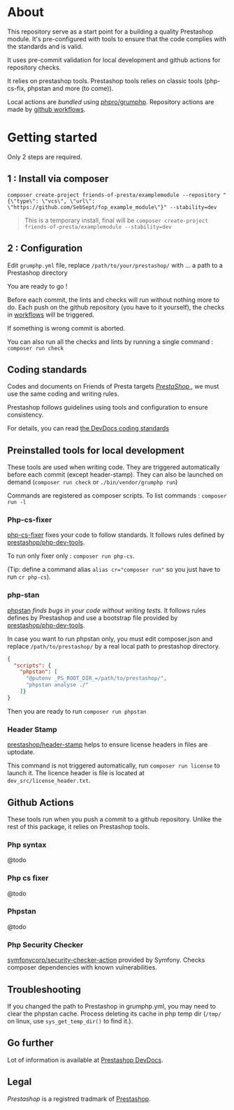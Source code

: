 # About

This repository serve as a start point for a building a quality Prestashop module.
It's pre-configured with tools to ensure that the code complies with the standards and is valid. 

It uses pre-commit validation for local development and github actions for repository checks.

It relies on prestashop tools. Prestashop tools relies on classic tools (php-cs-fix, phpstan and more (to come)).

Local actions are _bundled_ using [phpro/grumphp](https://github.com/phpro/grumphp).
Repository actions are made by [github workflows](https://docs.github.com/en/free-pro-team@latest/actions).
 
 # Getting started

Only 2 steps are required.

## 1 : Install via composer
 
 `composer create-project friends-of-presta/examplemodule --repository "{\"type\": \"vcs\", \"url\": \"https://github.com/SebSept/fop_example_module\"}" --stability=dev`
 
> This is a temporary install, final will be `composer create-project friends-of-presta/examplemodule --stability=dev`

## 2 : Configuration

Edit `grumphp.yml` file, replace `/path/to/your/prestashop/` with ... a path to a Prestashop directory

You are ready to go !

Before each commit, the lints and checks will run without nothing more to do.
Each push on the github repository (you have to it yourself), the checks in [workflows](.github/workflows) will be triggered.

If something is wrong commit is aborted.

You can also run all the checks and lints by running a single command : `composer run check`

## Coding standards

Codes and documents on Friends of Presta targets [_PrestaShop_ ](https://github.com/prestashop/prestashop), we must use the same coding and writing rules.

Prestashop follows guidelines using tools and configuration to ensure consistency.

For details, you can read [the DevDocs coding standards](https://devdocs.prestashop.com/1.7/development/coding-standards/)

## Preinstalled tools for local development

These tools are used when writing code.
They are triggered automatically before each commit (except header-stamp).
They can also be launched on demand (`composer run check` or `./bin/vendor/grumphp run`)

Commands are registered as composer scripts.
To list commands : `composer run -l`

### Php-cs-fixer

[php-cs-fixer](https://github.com/FriendsOfPhp/PHP-CS-Fixer) fixes your code to follow standards.
It follows rules defined by [prestashop/php-dev-tools](https://github.com/prestashop/php-dev-tools).

To run only fixer only : `composer run php-cs`.

(Tip: define a command alias `alias cr="composer run"` so you just have to run `cr php-cs`).

### php-stan

[phpstan](https://phpstan.org/) _finds bugs in your code without writing tests._ It follows rules defines by Prestashop and use a bootstrap file provided by [prestashop/php-dev-tools](https://github.com/prestashop/php-dev-tools).

In case you want to run phpstan only, you must edit composer.json and replace `/path/to/prestashop/` by a real local path to prestashop directory.

```json
{
  "scripts": {
    "phpstan": [
      "@putenv _PS_ROOT_DIR_=/path/to/prestashop/",
      "phpstan analyse ./"
    ]}
}
```

Then you are ready to run `composer run phpstan`

### Header Stamp

[prestashop/header-stamp](https://github.com/PrestaShopCorp/header-stamp/) helps to ensure license headers in files are uptodate.

This command is not triggered automatically, run `composer run license` to launch it.
The licence header is file is located at `dev_src/license_header.txt`.

## Github Actions

These tools run when you push a commit to a github repository.
Unlike the rest of this package, it relies on Prestashop tools.

### Php syntax

@todo 

### Php cs fixer

@todo

### Phpstan

@todo

### Php Security Checker

[symfonycorp/security-checker-action](https://github.com/symfonycorp/security-checker-action) provided by Symfony.
Checks composer dependencies with known vulnerabilities.

## Troubleshooting

If you changed the path to Prestashop in grumphp.yml, you may need to clear the phpstan cache.
Process deleting its cache in php temp dir (`/tmp/` on linux, use `sys_get_temp_dir()` to find it.).

## Go further

Lot of information is available at [Prestashop DevDocs](https://devdocs.prestashop.com).

## Legal

_Prestashop_ is a registred tradmark of [Prestashop](https://www.prestashop.com).
